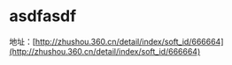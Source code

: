 asdfasdf
================================

地址：[http://zhushou.360.cn/detail/index/soft_id/666664](http://zhushou.360.cn/detail/index/soft_id/666664)
